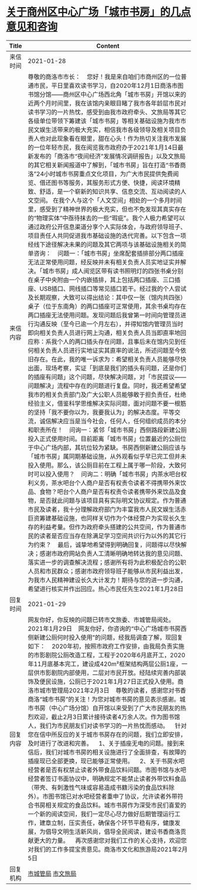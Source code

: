 # <a href="http://www.shangluo.gov.cn/zmhd/ldxxxx.jsp?urltype=leadermail.LeaderMailContentUrl&wbtreeid=1112&leadermailid=6868">关于商州区中心广场「城市书房」的几点意见和咨询</a>
| Title |                                                                                                                                                                                                                                                                                                                                                                                                                                                                                                                                                                                                                                                                                                                                                                                                                                     Content                                                                                                                                                                                                                                                                                                                                                                                                                                                                                                                                                                                                                                                                                                                                                                                                                                      |
|:-----:|----------------------------------------------------------------------------------------------------------------------------------------------------------------------------------------------------------------------------------------------------------------------------------------------------------------------------------------------------------------------------------------------------------------------------------------------------------------------------------------------------------------------------------------------------------------------------------------------------------------------------------------------------------------------------------------------------------------------------------------------------------------------------------------------------------------------------------------------------------------------------------------------------------------------------------------------------------------------------------------------------------------------------------------------------------------------------------------------------------------------------------------------------------------------------------------------------------------------------------------------------------------------------------------------------------------------------------------------------------------------------------------------------------------------------------------------------------------------------------------------------------------------------------------------------------------------------------------------------------------------------------------------------------------------------------|
| 来信时间  | 2021-01-28                                                                                                                                                                                                                                                                                                                                                                                                                                                                                                                                                                                                                                                                                                                                                                                                                                                                                                                                                                                                                                                                                                                                                                                                                                                                                                                                                                                                                                                                                                                                                                                                                                                                       |
| 来信内容  | 尊敬的商洛市市长：    您好！我是来自咱们市商州区的一位普通市民，平日里喜欢读书学习，自2020年12月1日商洛市图书馆分馆——商州区中心广场西北角「城市书房」开馆以来的近两个月时间里，我在该馆内亲眼目睹了我市各年龄层市民对读书学习的一片热忱，感受到由我市政府牵头、文旅局等其它各级单位带领下筹建该「城市书房」等相关基础设施为我市市民文娱生活带来的极大充实，相信我市各级领导及相关项目负责人也对此现象看在眼里，甜在心头！作为热切关注我市发展的一位年轻市民，我在阅览我市政府办于2021年1月14日最新发布的「商洛市“夜间经济”发展情况调研报告」以及文旅局的其它相关新闻报道中了解到，「城市书房」旨在打造“书香商洛”24小时城市书房重点文化项目，为广大市民提供免费阅览、借还图书等服务，其服务形式方便、快捷，阅读环境精致、舒适，是一个崭新的知识共享、信息交流、互动阅读的人文空间。 在我个人与这个「人文空间」相处的一个多月时间里，感受到了精神世界的极大充实，但也不免发现其真实存在的“物理实体”中亟待抹去的一些“瑕疵”。我个人极力希望可以通过政府公开信息渠道分享个人实际体会，与政府领导班子、项目责任人共同促进我市基础设施的迭代完善。以下包含一项经线下途径解决未果的问题及其它两项与该基础设施相关的简单咨询：    问题一：「城市书房」坐席配套插排部分两口插座无法正常使用问题，经反映并未有相关负责人员实地证实并解决。「城市书房」成人阅览区带有读书照明灯的四张书桌分别在桌子中央附由一个内嵌插排，其上包括两口插座、三口插座、USB插口、网线插口等常见插口若干。经过我的个人尝试及长期观察，大致可以得出结论：其中仅一张（馆内共四张）桌子（位于东南角）的两口插座可正常使用，其余书桌均存在两口插座无法使用问题。发现问题后我曾第一时间向管理员进行沟通反映（至今已逾一个月左右），并得知馆内管理员当时即向相关负责人员进行网上沟通，相关负责人员当即直率地回应称：系我个人的两口插头存在问题，且事后未在馆内见到任何相关负责人员进行实地证实其直率的说法，所述问题至今依旧存在。在此，我的唯一诉求为：希望相关负责人员能够尽快出面，现场考察，实证「到底是我们的插头有问题，还是你们的插座有问题」这个问题，尽快解决问题，对「市民提议——问题解决」流程中存在的问题进行复盘。同时，我还希望希望我市的相关负责部门及广大公职人员能够敢于担负责任，杜绝经验主义，借鉴科学思维解决实际问题，面对问题不要一根筋的坚持「我不要你以为，我要我认为」的解决态度。平等交流，诚信解决应当是当今社会，任何人，任何组织成员的本分和职责所在！    问询一：紧邻「城市书房」西侧路段新建公厕投入正式使用时间。目前距离「城市书房」位置最近的公厕位于中心广场内部，其坑位较为紧缺。书房西侧新建公厕应该与「城市书房」属同期基础设施，从外观看似乎早已完工但并未投入使用。那么，该公厕目前在工程上属于哪一阶段，大致何时可以投入使用？    问询二：明确「城市书房」内茶水吧台权利义务，茶水吧台个人商户是否有权责令读者不得携带外来饮品、食物？吧台个人商户是否有权责令读者携带外来饮品及食物，是否就此问题与该项目具有实际明文协议规定。作为普通市民及读者，我十分理解政府部门为丰富我市人民文娱生活赤巨资筹建基础设施，也同样关切作为个体经营户为实现长久生存的利益考量。但作为政府牵头搭建的公共空间，作为普通市民的读者是否应当存在除满足学习空间共识行为以外的其它行为约束？    最后，诚挚地希望得到明确回复，问题得以尽快解决；感谢市政府网站负责人工清晰明确地转达我的意见问题、落实进一步的调查解决流程；感谢所有将为此积极配合的公职人员和市民群众；感谢市政府领导班子能够从市民利益出发，为我市人民精神建设长久大计发力！期待与您的进一步沟通，希望进行核实并作出回应。热心市民任先生2021年1月28日 |
| 回复时间  | 2021-01-29                                                                                                                                                                                                                                                                                                                                                                                                                                                                                                                                                                                                                                                                                                                                                                                                                                                                                                                                                                                                                                                                                                                                                                                                                                                                                                                                                                                                                                                                                                                                                                                                                                                                       |
| 回复内容  | 网友你好，你反映的问题已转市文旅委、市城管局阅处。2021年1月29日    网友你好，你咨询的“中心广场城市书房西侧新建公厕何时投入使用”的问题，经我局调查了解，现回复如下：    2020年初，按照市政府工作安排，由我局负责实施的市影剧院公厕改造工程，工程于2020年6月底开工，2020年11月底基本完工，建设成420m²框架结构两层公厕1座，一层供市影剧院内部使用，二层对市民开放。经陆续完善内部装饰及便民设施，公厕已于2021年1月27日正式投入使用。商洛市城市管理局2021年2月3日    尊敬的读者，感谢您对书香商洛“城市书房”的关注！为您对城市书房的意见表示感谢。城市书房（中心广场分馆）自开馆以来受到了广大市民朋友的热烈欢迎，截止2月3日累计接待读者4万余人次。作为图书馆人，我们为市民朋友们对读书学习的一片热忱而感动。    针对您在信中所反应的关于城市书房存在的问题，我们立即安排，及时进行了改进和完善。    1、关于插座无电的问题。接到来信后，我们对城市书房的相关设施进行了全面排查，有故障的插座现已全部更换，现已能够正常使用。    2、关于书房水吧经营者是否有权禁止读者外带食品饮料问题。市图书馆与水吧经营者签订书面协议中，明确规定不能禁止读者外带饮料食品（带壳、有刺激性气味或容易造成书籍污染的食品饮料除外）。市图书馆已对水吧经营者重申了协议，允许读者外带符合书房相关规定的食品饮料。城市书房作为深受市民们喜爱的一个新的阅读空间，我们一定尽心尽力做好后期管理运行工作，建章立制，压实责任，确保各个环节平稳有序，健康发展，为倡导文明生活新风尚，倡导全民阅读，建设书香商洛贡献更大的力量。    再次感谢您对我们工作的关心支持，欢迎您对我们的工作多提宝贵意见。商洛市文化和旅游局2021年2月5日                                                                                                                                                                                                                                                                                                                                                                                                                                                                                                                                                                                                                                                                                                                                                                                                                                                                                      |
| 回复机构  | <a href="../../categories/agencies/市城管局.md">市城管局</a> <a href="../../categories/agencies/市文旅局.md">市文旅局</a>                                                                                                                                                                                                                                                                                                                                                                                                                                                                                                                                                                                                                                                                                                                                                                                                                                                                                                                                                                                                                                                                                                                                                                                                                                                                                                                                                                                                                                                                                                                                                                            |